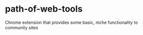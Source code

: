 # path-of-web-tools
Chrome extension that provides some basic, niche functionality to community sites
